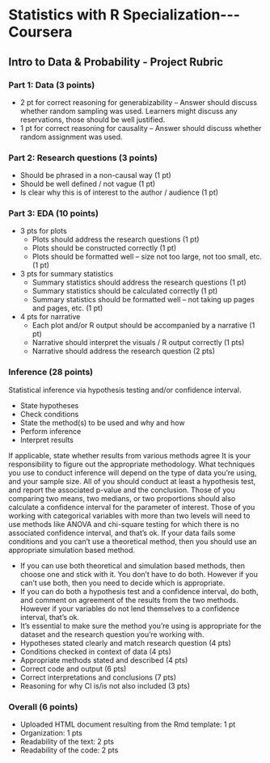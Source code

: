 # Statistics with R Specialization---Coursera
## Intro to Data & Probability - Project Rubric

### Part 1: Data (3 points)
- 2 pt for correct reasoning for generabizability – Answer should discuss whether random sampling was used. Learners might discuss any reservations, those should be well justified.
- 1 pt for correct reasoning for causality – Answer should discuss whether random assignment was used.

### Part 2: Research questions (3 points)
- Should be phrased in a non-causal way (1 pt)
- Should be well defined / not vague (1 pt)
- Is clear why this is of interest to the author / audience (1 pt)

### Part 3: EDA (10 points)
- 3 pts for plots 
  - Plots should address the research questions (1 pt)
  - Plots should be constructed correctly (1 pt)
  - Plots should be formatted well – size not too large, not too small, etc. (1 pt)
- 3 pts for summary statistics 
  - Summary statistics should address the research questions (1 pt)
  - Summary statistics should be calculated correctly (1 pt)
  - Summary statistics should be formatted well – not taking up pages and pages, etc. (1 pt)
- 4 pts for narrative 
  - Each plot and/or R output should be accompanied by a narrative (1 pt)
  - Narrative should interpret the visuals / R output correctly (1 pts)
  - Narrative should address the research question (2 pts)

### Inference (28 points)
Statistical inference via hypothesis testing and/or confidence interval.
- State hypotheses
- Check conditions
- State the method(s) to be used and why and how
- Perform inference
- Interpret results

If applicable, state whether results from various methods agree It is your responsibility to figure out the appropriate methodology. What techniques you use to conduct inference will depend on the type of data you’re using, and your sample size. All of you should conduct at least a hypothesis test, and report the associated p-value and the conclusion. Those of you comparing two means, two medians, or two proportions should also calculate a confidence interval for the parameter of interest. Those of you working with categorical variables with more than two levels will need to use methods like ANOVA and chi-square testing for which there is no associated confidence interval, and that’s ok. If your data fails some conditions and you can’t use a theoretical method, then you should use an appropriate simulation based method.

- If you can use both theoretical and simulation based methods, then choose one and stick with it. You don’t have to do both. However if you can’t use both, then you need to decide which is appropriate.
- If you can do both a hypothesis test and a confidence interval, do both, and comment on agreement of the results from the two methods. However if your variables do not lend themselves to a confidence interval, that’s ok.
- It’s essential to make sure the method you’re using is appropriate for the dataset and the research question you’re working with.
- Hypotheses stated clearly and match research question (4 pts)
- Conditions checked in context of data (4 pts)
- Appropriate methods stated and described (4 pts)
- Correct code and output (6 pts)
- Correct interpretations and conclusions (7 pts)
- Reasoning for why CI is/is not also included (3 pts)

### Overall (6 points)
- Uploaded HTML document resulting from the Rmd template: 1 pt
- Organization: 1 pts
- Readability of the text: 2 pts
- Readability of the code: 2 pts
